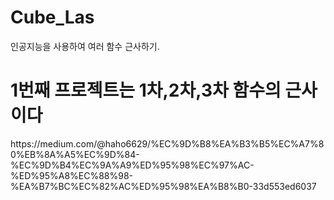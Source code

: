 # Cube_Las
인공지능을 사용하여 여러 함수 근사하기.
<h1>1번째 프로젝트는 1차,2차,3차 함수의 근사이다</h1>
https://medium.com/@haho6629/%EC%9D%B8%EA%B3%B5%EC%A7%80%EB%8A%A5%EC%9D%84-%EC%9D%B4%EC%9A%A9%ED%95%98%EC%97%AC-%ED%95%A8%EC%88%98-%EA%B7%BC%EC%82%AC%ED%95%98%EA%B8%B0-33d553ed6037
